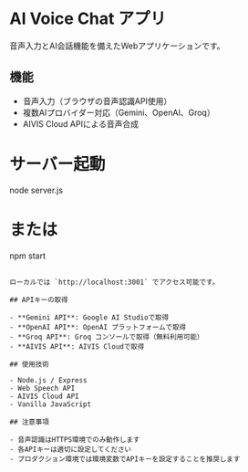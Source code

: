 # AI Voice Chat アプリ

音声入力とAI会話機能を備えたWebアプリケーションです。

## 機能

- 音声入力（ブラウザの音声認識API使用）
- 複数AIプロバイダー対応（Gemini、OpenAI、Groq）
- AIVIS Cloud APIによる音声合成


# サーバー起動
node server.js
# または
npm start
```

ローカルでは `http://localhost:3001` でアクセス可能です。

## APIキーの取得

- **Gemini API**: Google AI Studioで取得
- **OpenAI API**: OpenAI プラットフォームで取得
- **Groq API**: Groq コンソールで取得（無料利用可能）
- **AIVIS API**: AIVIS Cloudで取得

## 使用技術

- Node.js / Express
- Web Speech API
- AIVIS Cloud API
- Vanilla JavaScript

## 注意事項

- 音声認識はHTTPS環境でのみ動作します
- 各APIキーは適切に設定してください
- プロダクション環境では環境変数でAPIキーを設定することを推奨します
